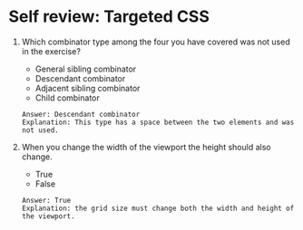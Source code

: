 # Self review: Targeted CSS

1. Which combinator type among the four you have covered was not used in the exercise?
    - General sibling combinator
    - Descendant combinator
    - Adjacent sibling combinator
    - Child combinator
    ```
    Answer: Descendant combinator
    Explanation: This type has a space between the two elements and was not used.
    ```

2. When you change the width of the viewport the height should also change.   
    - True
    - False 
    ```
    Answer: True
    Explanation: the grid size must change both the width and height of the viewport.
    ```